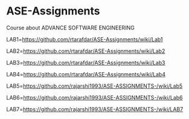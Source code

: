 # ASE-Assignments

Course about ADVANCE SOFTWARE ENGINEERING<br />

LAB1=https://github.com/rtarafdar/ASE-Assignments/wiki/Lab1

LAB2=https://github.com/rtarafdar/ASE-Assignments/wiki/Lab2

LAB3=https://github.com/rtarafdar/ASE-Assignments/wiki/Lab3

LAB4=https://github.com/rtarafdar/ASE-Assignments/wiki/Lab4

LAB5=https://github.com/rajarshi1993/ASE-ASSIGNMENTS-/wiki/Lab5

LAB6=https://github.com/rajarshi1993/ASE-ASSIGNMENTS-/wiki/Lab6

LAB7=https://github.com/rajarshi1993/ASE-ASSIGNMENTS-/wiki/LAB7
